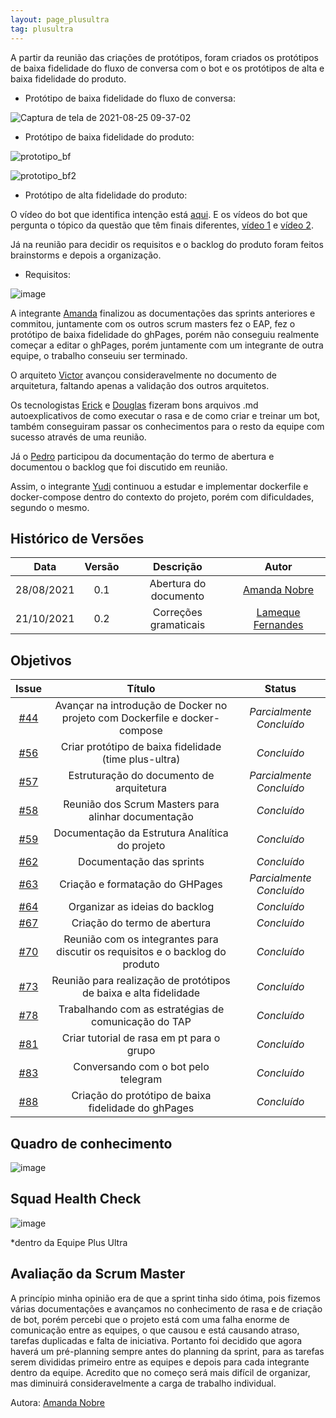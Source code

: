 ```yaml
---
layout: page_plusultra
tag: plusultra
---
```


A partir da reunião das criações de protótipos, foram criados os protótipos de baixa fidelidade do fluxo de conversa com o bot e os protótipos de alta e baixa fidelidade do produto.

- Protótipo de baixa fidelidade do fluxo de conversa:

![Captura de tela de 2021-08-25 09-37-02](https://user-images.githubusercontent.com/78758172/130791709-7227e775-a5e3-4413-82a7-f94e5a15977b.png)

- Protótipo de baixa fidelidade do produto:

![prototipo_bf](https://user-images.githubusercontent.com/44625056/130364359-c673d65c-1dce-4580-b4ea-578bcdbecbf5.jpg)

![prototipo_bf2](https://user-images.githubusercontent.com/44625056/130364362-2c1db5e1-9e03-4a3d-af27-99f30e293558.jpg)

- Protótipo de alta fidelidade do produto:

O vídeo do bot que identifica intenção está [aqui](https://user-images.githubusercontent.com/44625056/130374961-47656346-03c4-4794-a604-dc8cefa1314c.mp4).
E os vídeos do bot que pergunta o tópico da questão que têm finais diferentes, [vídeo 1](https://user-images.githubusercontent.com/44625056/130375095-e8a964ee-ba19-43c4-9c78-bde8e22450d4.mp4) e [vídeo 2](https://user-images.githubusercontent.com/44625056/130375104-4734b18d-da9b-4d9e-b07b-ecd64901897e.mp4).

Já na reunião para decidir os requisitos e o backlog do produto foram feitos brainstorms e depois a organização.

- Requisitos:

![image](https://user-images.githubusercontent.com/44625056/130338574-cb7f6739-dcc1-4cac-8c64-2023e58ecfc0.png)

A integrante [Amanda](https://github.com/AmandaNbr) finalizou as documentações das sprints anteriores e commitou, juntamente com os outros scrum masters fez o EAP, fez o protótipo de baixa fidelidade do ghPages, porém não conseguiu realmente começar a editar o ghPages, porém juntamente com um integrante de outra equipe, o trabalho conseuiu ser terminado.

O arquiteto [Victor](https://github.com/victorear05) avançou consideravelmente no documento de arquitetura, faltando apenas a validação dos outros arquitetos.

Os tecnologistas [Erick](https://github.com/Ericklevy) e [Douglas](https://github.com/DouglasMonteles) fizeram bons arquivos .md autoexplicativos de como executar o rasa e de como criar e treinar um bot, também conseguiram passar os conhecimentos para o resto da equipe com sucesso através de uma reunião.

Já o [Pedro](https://github.com/PedroLSF) participou da documentação do termo de abertura e documentou o backlog que foi discutido em reunião.

Assim, o integrante [Yudi](https://github.com/yudi-azvd) continuou a estudar e implementar dockerfile e docker-compose dentro do contexto do projeto, porém com dificuldades, segundo o mesmo.

## Histórico de Versões

| Data       | Versão | Descrição                      | Autor             |
| :--------: | :----: | :----------:                   | :---------------: |
| 28/08/2021 |  0.1   | Abertura do documento | [Amanda Nobre](https://github.com/AmandaNbr)|
| 21/10/2021 |  0.2   | Correções gramaticais | [Lameque Fernandes](https://github.com/LamequeFernandes)|

## Objetivos

| Issue   |            Título                         |        Status         | 
|:-------:|:-----------------------------------------:|:-------------------------------:|
| [#44](https://github.com/fga-eps-mds/2021-1-Bot/issues/44) | Avançar na introdução de Docker no projeto com Dockerfile e docker-compose | _Parcialmente Concluído_ |
| [#56](https://github.com/fga-eps-mds/2021-1-Bot/issues/56) | Criar protótipo de baixa fidelidade (time plus-ultra) | _Concluído_ |
| [#57](https://github.com/fga-eps-mds/2021-1-Bot/issues/57) | Estruturação do documento de arquitetura | _Parcialmente Concluído_ |
| [#58](https://github.com/fga-eps-mds/2021-1-Bot/issues/58) | Reunião dos Scrum Masters para alinhar documentação | _Concluído_ |
| [#59](https://github.com/fga-eps-mds/2021-1-Bot/issues/59) | Documentação da Estrutura Analítica do projeto | _Concluído_ |
| [#62](https://github.com/fga-eps-mds/2021-1-Bot/issues/62) | Documentação das sprints | _Concluído_ |
| [#63](https://github.com/fga-eps-mds/2021-1-Bot/issues/63) | Criação e formatação do GHPages | _Parcialmente Concluído_ |
| [#64](https://github.com/fga-eps-mds/2021-1-Bot/issues/64) | Organizar as ideias do backlog | _Concluído_ |
| [#67](https://github.com/fga-eps-mds/2021-1-Bot/issues/67) | Criação do termo de abertura | _Concluído_ |
| [#70](https://github.com/fga-eps-mds/2021-1-Bot/issues/70) | Reunião com os integrantes para discutir os requisitos e o backlog do produto | _Concluído_ |
| [#73](https://github.com/fga-eps-mds/2021-1-Bot/issues/73) | Reunião para realização de protótipos de baixa e alta fidelidade | _Concluído_ |
| [#78](https://github.com/fga-eps-mds/2021-1-Bot/issues/78) | Trabalhando com as estratégias de comunicação do TAP | _Concluído_ |
| [#81](https://github.com/fga-eps-mds/2021-1-Bot/issues/81) | Criar tutorial de rasa em pt para o grupo | _Concluído_ |
| [#83](https://github.com/fga-eps-mds/2021-1-Bot/issues/83) | Conversando com o bot pelo telegram | _Concluído_ |
| [#88](https://github.com/fga-eps-mds/2021-1-Bot/issues/88) | Criação do protótipo de baixa fidelidade do ghPages | _Concluído_ |

## Quadro de conhecimento

![image](https://user-images.githubusercontent.com/44625056/131232196-e113c1b4-5897-4ecf-94b5-74ccb023ff74.png)

## Squad Health Check

![image](https://user-images.githubusercontent.com/44625056/131232237-e411cde5-28e1-46a5-8459-bbe7c0e06671.png)

*dentro da Equipe Plus Ultra

## Avaliação da Scrum Master

A princípio minha opinião era de que a sprint tinha sido ótima, pois fizemos várias documentações e avançamos no conhecimento de rasa e de criação de bot, porém percebi que o projeto está com uma falha enorme de comunicação entre as equipes, o que causou e está causando atraso, tarefas duplicadas e falta de iniciativa. Portanto foi decidido que agora haverá um pré-planning sempre antes do planning da sprint, para as tarefas serem divididas primeiro entre as equipes e depois para cada integrante dentro da equipe. Acredito que no começo será mais difícil de organizar, mas diminuirá consideravelmente a carga de trabalho individual.

Autora: [Amanda Nobre](https://github.com/AmandaNbr)